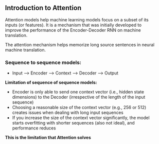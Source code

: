 ## Introduction to Attention

Attention models help machine learning models focus on a subset of its inputs (or features). It is a mechanism that was initially developed to improve the performance of the Encoder-Decoder RNN on machine translation.

The attention mechanism helps memorize long source sentences in neural machine translation.

### Sequence to sequence models:
- Input --> Encoder --> Context --> Decoder --> Output

**Limitation of sequence of sequence models:**
- Encoder is only able to send one context vector (i.e., hidden state dimensions) to the Decoder (irrespective of the length of the input sequence)
- Choosing a reasonable size of the context vector (e.g., 256 or 512) creates issues when dealing with long input sequences
- If you increase the size of the context vector significantly, the model starts overfitting with shorter sequences (also not ideal), and performance reduces

**This is the limitation that Attention solves**
